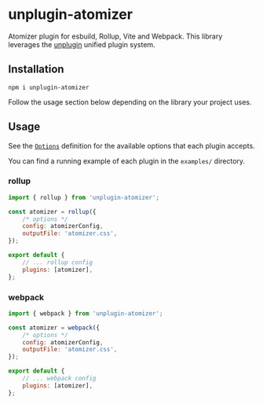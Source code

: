 # unplugin-atomizer

Atomizer plugin for esbuild, Rollup, Vite and Webpack. This library leverages the [unplugin](https://github.com/unjs/unplugin) unified plugin system.

## Installation

```shell
npm i unplugin-atomizer
```

Follow the usage section below depending on the library your project uses.

## Usage

See the [`Options`](src/types.ts) definition for the available options that each plugin accepts.

You can find a running example of each plugin in the `examples/` directory.

### rollup

```js
import { rollup } from 'unplugin-atomizer';

const atomizer = rollup({
    /* options */
    config: atomizerConfig,
    outputFile: 'atomizer.css',
});

export default {
    // ... rollup config
    plugins: [atomizer],
};
```

### webpack

```js
import { webpack } from 'unplugin-atomizer';

const atomizer = webpack({
    /* options */
    config: atomizerConfig,
    outputFile: 'atomizer.css',
});

export default {
    // ... webpack config
    plugins: [atomizer],
};
```
